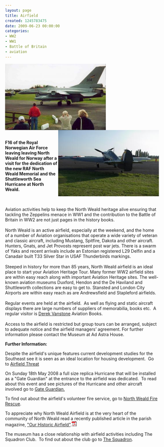 ```yaml
---
layout: page
title: Airfield
created: 1245783475
date: 2009-06-23 00:00:00
categories:
- WW2
- WW1
- Battle of Britain
- aviation
---
```

<p><img height="216" width="330" align="left" alt="F16 leaves North Weald" src="/images/Airfield/F16_leaves_0.JPG" /> <img height="216" width="330" align="right" alt="Shuttleworth Sea Hurricane" src="/images/Airfield/29_sept_2000_shuttlewort_sea_hurricane_at_nw_0.jpg" /></p><p>&nbsp;</p><p>&nbsp;</p><p>&nbsp;</p><p>&nbsp;</p><p>&nbsp;</p><p>&nbsp;</p><p>&nbsp;</p><p>&nbsp;</p><p><strong>F16 of the Royal Norwegian Air Force leaving leaving North Weald for Norway after a visit for the dedication of the new RAF North Weald Memorial and the Shuttleworth Sea Hurricane at North Weald.</strong><br /><br />&nbsp;</p><p>Aviation activities help to keep the North Weald heritage alive ensuring that tackling the Zeppelins menace in WW1 and the contribution to the Battle of Britain in WW2 are not just pages in the history books.<br /><br />North Weald is an active airfield, especially at the weekend, and the home of a number of Aviation organisations that operate a wide variety of veteran and classic aircraft, including Mustang, Spitfire, Dakota and other aircraft. Hunters, Gnats, and Jet Provosts represent post war jets. There is a swarm of Yaks and recent arrivals include an Estonian registered L29 Delfin and a Canadair built T33 Silver Star in USAF Thunderbirds markings.<br /><br />Steeped in history for more than 85 years, North Weald airfield is an ideal place to start your Aviation Heritage Tour. Many former WW2 airfield sites are within easy reach along with important Aviation Heritage sites. The well-known aviation museums Duxford, Hendon and the De Haviland and Shuttleworth collections are easy to get to. Stansted and London City Airports are within easy reach as are Andrewsfield and Stapleford airfields.<br /><br />Regular events are held at the airfield.&nbsp; As well as flying and static aircraft displays there are large numbers of suppliers of memorabilia, books etc.&nbsp; A regular visitor is <a href="http://www.aircraftbooks.com/">Derek Vanstone</a> Aviation Books.<br /><br />Access to the airfield is restricted but group tours can be arranged, subject to adequate notice and the airfield managers&rsquo; agreement. For further information please contact the Museum at Ad Astra House.</p><p><strong>Further Information:</strong></p><p>Despite the airfield's unique features current development studies for the Southeast see it is seen as an ideal location for housing development.&nbsp; Go to <a href="airfield-threat">Airfield Threat</a></p><p>On Sunday 18th May 2008 a full size replica Hurricane that will be installed as a &quot;Gate Guardian&quot; at the entrance to the airfield was dedicated.&nbsp; To read about this event and see pictures of the Hurricane and other aircraft involved go to <a href="gate-guardian">Gate Guardian. </a></p><p>To find out about the airfield's volunteer fire service, go to <a href="north-weald-fire-rescue">North Weald Fire Rescue</a>.</p><p>To appreciate why North Weald Airfield is at the very heart of the community of North Weald read a recently published article in the parish magazine, <a href="/sites/default/files/documents/our%20historic%20airfield.pdf">&quot;Our Historic Airfield&quot;</a>.<img src="/images/pdficon_small.gif"></p><p>The museum has a close relationship with airfield activities including The Squadron Club.&nbsp; To find out about the club go to <a href="squadron">The Squadron</a>.</p>

